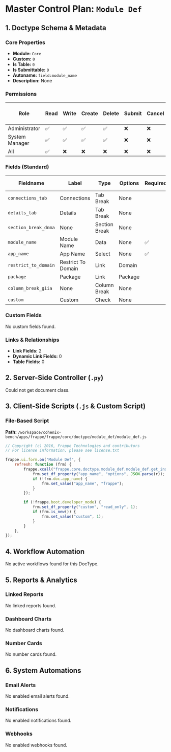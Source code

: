 # Master Control Plan: `Module Def`

## 1. Doctype Schema & Metadata

### Core Properties
- **Module:** `Core`
- **Custom:** `0`
- **Is Table:** `0`
- **Is Submittable:** `0`
- **Autoname:** `field:module_name`
- **Description:** None

### Permissions
| Role | Read | Write | Create | Delete | Submit | Cancel | Amend | Report | Import | Export | Print | Email | Share | Set User Perms |
|---|---|---|---|---|---|---|---|---|---|---|---|---|---|---|
| Administrator | ✅ | ✅ | ✅ | ✅ | ❌ | ❌ | ❌ | ✅ | ❌ | ❌ | ✅ | ✅ | ✅ | ❌ |
| System Manager | ✅ | ✅ | ✅ | ✅ | ❌ | ❌ | ❌ | ✅ | ❌ | ❌ | ❌ | ❌ | ❌ | ❌ |
| All | ✅ | ❌ | ❌ | ❌ | ❌ | ❌ | ❌ | ✅ | ❌ | ❌ | ❌ | ❌ | ❌ | ❌ |


### Fields (Standard)
| Fieldname | Label | Type | Options | Required | Hidden | Read Only | Default | Description |
|---|---|---|---|---|---|---|---|---|
| `connections_tab` | Connections | Tab Break | None |  |  |  | None | None |
| `details_tab` | Details | Tab Break | None |  |  |  | None | None |
| `section_break_dnma` | None | Section Break | None |  |  |  | None | None |
| `module_name` | Module Name | Data | None | ✅ |  |  | None | None |
| `app_name` | App Name | Select | None | ✅ |  |  | None | None |
| `restrict_to_domain` | Restrict To Domain | Link | Domain |  |  |  | None | None |
| `package` | Package | Link | Package |  |  |  | None | None |
| `column_break_giia` | None | Column Break | None |  |  |  | None | None |
| `custom` | Custom | Check | None |  |  |  | 0 | None |


### Custom Fields
No custom fields found.


### Links & Relationships
- **Link Fields:** 2
- **Dynamic Link Fields:** 0
- **Table Fields:** 0

## 2. Server-Side Controller (`.py`)
Could not get document class.


## 3. Client-Side Scripts (`.js` & Custom Script)
### File-Based Script
**Path:** `/workspace/cohenix-bench/apps/frappe/frappe/core/doctype/module_def/module_def.js`
```javascript
// Copyright (c) 2016, Frappe Technologies and contributors
// For license information, please see license.txt

frappe.ui.form.on("Module Def", {
	refresh: function (frm) {
		frappe.xcall("frappe.core.doctype.module_def.module_def.get_installed_apps").then((r) => {
			frm.set_df_property("app_name", "options", JSON.parse(r));
			if (!frm.doc.app_name) {
				frm.set_value("app_name", "frappe");
			}
		});

		if (!frappe.boot.developer_mode) {
			frm.set_df_property("custom", "read_only", 1);
			if (frm.is_new()) {
				frm.set_value("custom", 1);
			}
		}
	},
});

```




## 4. Workflow Automation
No active workflows found for this DocType.


## 5. Reports & Analytics
### Linked Reports
No linked reports found.


### Dashboard Charts
No dashboard charts found.


### Number Cards
No number cards found.


## 6. System Automations
### Email Alerts
No enabled email alerts found.


### Notifications
No enabled notifications found.


### Webhooks
No enabled webhooks found.
